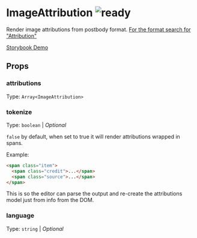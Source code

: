 # ImageAttribution ![ready](status-images/ready.svg)

Render image attributions from postbody format. [For the format search for "Attribution"](https://github.com/gawkermedia/kinja-core/blob/master/doc/Post%20Format/Specification.md)

[Storybook Demo](http://localhost:8001/?selectedKind=ImageAttribution&selectedStory=Image%20Attribution)

<!-- STORY -->

## Props

### attributions

Type: `Array<ImageAttribution>`

### tokenize

Type: `boolean` | _Optional_

`false` by default, when set to true it will render attributions wrapped in spans.

Example:
```html
<span class="item">
  <span class="credit">...</span>
  <span class="source">...</span>
</span>
```

This is so the editor can parse the output and re-create the attributions model just from info from the DOM.

### language

Type: `string` | _Optional_
